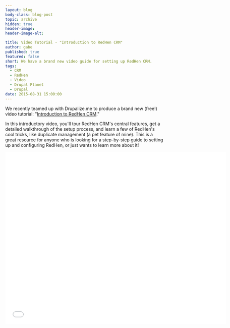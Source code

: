 ```yaml
---
layout: blog
body-class: blog-post
topic: archive
hidden: true
header-image:
header-image-alt:

title: Video Tutorial - "Introduction to RedHen CRM"
author: gabe
published: true
featured: false
short: We have a brand new video guide for setting up RedHen CRM.
tags: 
  - CRM
  - RedHen
  - Video
  - Drupal Planet
  - Drupal
date: 2015-08-31 15:00:00
---
```


We recently teamed up with Drupalize.me to produce a brand new (free!) video tutorial: "[Introduction to RedHen CRM](https://drupalize.me/videos/introduction-redhen-crm)."

In this introductory video, you'll tour RedHen CRM's central features, get a detailed walkthrough of the setup process, and learn a few of RedHen's cool tricks, like duplicate management (a pet feature of mine). This is a great resource for anyone who is looking for a step-by-step guide to setting up and configuring RedHen, or just wants to learn more about it!

<iframe width="700" height="545" src="//www.youtube.com/embed/-R3iXjvIWeo" frameborder="0" allowfullscreen></iframe>

